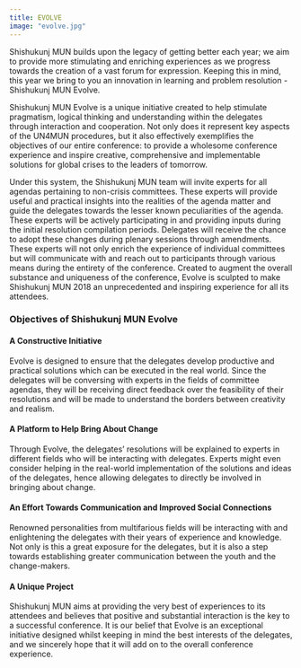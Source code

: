 ```yaml
---
title: EVOLVE
image: "evolve.jpg"
---
```

Shishukunj MUN builds upon the legacy of getting better each year; we aim to provide more stimulating and enriching experiences as we progress towards the creation of a vast forum for expression. Keeping this in mind, this year we bring to you an innovation in learning and problem resolution - Shishukunj MUN Evolve. 

Shishukunj MUN Evolve is a unique initiative created to help stimulate pragmatism, logical thinking and understanding within the delegates through interaction and cooperation. Not only does it represent key aspects of the UN4MUN procedures, but it also effectively exemplifies the objectives of our entire conference: to provide a wholesome conference experience and inspire creative, comprehensive and implementable solutions for global crises to the leaders of tomorrow.

Under this system, the Shishukunj MUN team will invite experts for all agendas pertaining to non-crisis committees. These experts will provide useful and practical insights into the realities of the agenda matter and guide the delegates towards the lesser known peculiarities of the agenda. These experts will be actively participating in and providing inputs during the initial resolution compilation periods. Delegates will receive the chance to adopt these changes during plenary sessions through amendments. These experts will not only enrich the experience of individual committees but will communicate with and reach out to participants through various means during the entirety of the conference. Created to augment the overall substance and uniqueness of the conference, Evolve is sculpted to make Shishukunj MUN 2018 an unprecedented and inspiring experience for all its attendees.

### Objectives of Shishukunj MUN Evolve
#### A Constructive Initiative 
Evolve is designed to ensure that the delegates develop productive and practical solutions which can be executed in the real world. Since the delegates will be conversing with experts in the fields of committee agendas, they will be receiving direct feedback over the feasibility of their resolutions and will be made to understand the borders between creativity and realism. 

#### A Platform to Help Bring About Change
Through Evolve, the delegates’ resolutions will be explained to experts in different fields who will be interacting with delegates. Experts might even consider helping in the real-world implementation of the solutions and ideas of the delegates, hence allowing delegates to directly be involved in bringing about change.

#### An Effort Towards Communication and Improved Social Connections 
Renowned personalities from multifarious fields will be interacting with and enlightening the delegates with their years of experience and knowledge. Not only is this a great exposure for the delegates, but it is also a step towards establishing greater communication between the youth and the change-makers.

#### A Unique Project
Shishukunj MUN aims at providing the very best of experiences to its attendees and believes that positive and substantial interaction is the key to a successful conference. It is our belief that Evolve is an exceptional initiative designed whilst keeping in mind the best interests of the delegates, and we sincerely hope that it will add on to the overall conference experience. 
